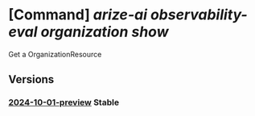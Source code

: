 # [Command] _arize-ai observability-eval organization show_

Get a OrganizationResource

## Versions

### [2024-10-01-preview](/Resources/mgmt-plane/L3N1YnNjcmlwdGlvbnMve30vcmVzb3VyY2Vncm91cHMve30vcHJvdmlkZXJzL2FyaXplYWkub2JzZXJ2YWJpbGl0eWV2YWwvb3JnYW5pemF0aW9ucy97fQ==/2024-10-01-preview.xml) **Stable**

<!-- mgmt-plane /subscriptions/{}/resourcegroups/{}/providers/arizeai.observabilityeval/organizations/{} 2024-10-01-preview -->
